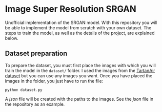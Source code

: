 # Image Super Resolution SRGAN
Unofficial implementation of the SRGAN model. With this repository you will be able to implement the model from scratch with your own dataset. The steps to train the model, as well as the details of the project, are explained below.

## Dataset preparation
To prepare the dataset, you must first place the images with which you will train the model in the ```dataset/``` folder. I used the images from the [TartanAir dataset](https://theairlab.org/tartanair-dataset/) but you can use any images you want. Once you have placed the images in the folder, you just have to run the file:
```
python dataset.py
```
A _json_ file will be created with the paths to the images. See the _json_ file in the repository as an example.
